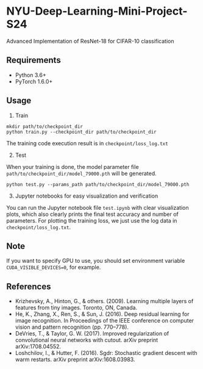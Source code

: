 # NYU-Deep-Learning-Mini-Project-S24
Advanced Implementation of ResNet-18 for CIFAR-10 classification 

## Requirements
- Python 3.6+
- PyTorch 1.6.0+

## Usage
1. Train

```
mkdir path/to/checkpoint_dir
python train.py --checkpoint_dir path/to/checkpoint_dir
```
The training code execution result is in `checkpoint/loss_log.txt`

2. Test

When your training is done, the model parameter file `path/to/checkpoint_dir/model_79000.pth` will be generated.
```
python test.py --params_path path/to/checkpoint_dir/model_79000.pth
```

3. Jupyter notebooks for easy visualization and verification

You can run the Jupyter notebook file `test.ipynb` with clear visualization plots, which also clearly prints the final test accuracy and number of parameters.
For plotting the training loss, we just use the log data in `checkpoint/loss_log.txt`.

## Note
If you want to specify GPU to use, you should set environment variable `CUDA_VISIBLE_DEVICES=0`, for example.

## References
- Krizhevsky, A., Hinton, G., & others. (2009). Learning multiple layers of features from tiny images. Toronto, ON, Canada.
- He, K., Zhang, X., Ren, S., & Sun, J. (2016). Deep residual learning for image recognition. In Proceedings of the IEEE conference on computer vision and pattern recognition (pp. 770–778).
- DeVries, T., & Taylor, G. W. (2017). Improved regularization of convolutional neural networks with cutout. arXiv preprint arXiv:1708.04552.
- Loshchilov, I., & Hutter, F. (2016). Sgdr: Stochastic gradient descent with warm restarts. arXiv preprint arXiv:1608.03983.
